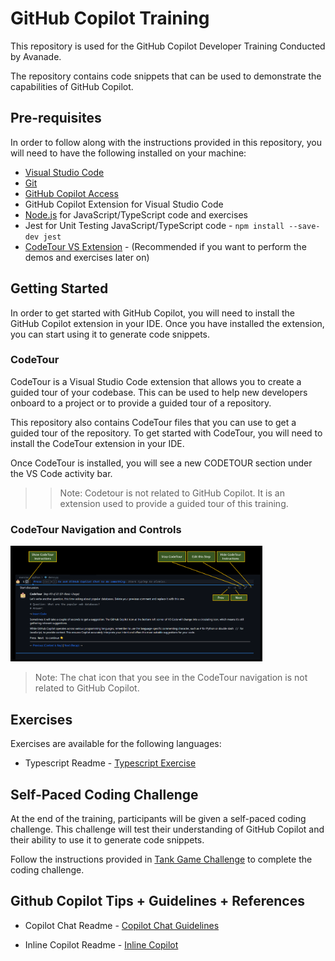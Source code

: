 # GitHub Copilot Training

This repository is used for the GitHub Copilot Developer Training Conducted by Avanade.

The repository contains code snippets that can be used to demonstrate the capabilities of GitHub Copilot.

## Pre-requisites

In order to follow along with the instructions provided in this repository, you will need to have the following installed on your machine:

- [Visual Studio Code](https://code.visualstudio.com/download)
- [Git](https://git-scm.com/downloads)
- [GitHub Copilot Access](https://copilot.github.com/)
- GitHub Copilot Extension for Visual Studio Code
- [Node.js](https://nodejs.org/en/download/) for JavaScript/TypeScript code and exercises
- Jest for Unit Testing JavaScript/TypeScript code - `npm install --save-dev jest`
- [CodeTour VS Extension](https://marketplace.visualstudio.com/items?itemName=vsls-contrib.codetour) - (Recommended if you want to perform the demos and exercises later on)

## Getting Started

In order to get started with GitHub Copilot, you will need to install the GitHub Copilot extension in your IDE. Once you have installed the extension, you can start using it to generate code snippets.

### CodeTour

CodeTour is a Visual Studio Code extension that allows you to create a guided tour of your codebase. This can be used to help new developers onboard to a project or to provide a guided tour of a repository.

This repository also contains CodeTour files that you can use to get a guided tour of the repository. To get started with CodeTour, you will need to install the CodeTour extension in your IDE.

Once CodeTour is installed, you will see a new CODETOUR section under the VS Code activity bar.

>> Note: Codetour is not related to GitHub Copilot. It is an extension used to provide a guided tour of this training.


### CodeTour Navigation and Controls

<img src="images/code-tour-nav.png" width="80%">

> Note: The chat icon that you see in the CodeTour navigation is not related to GitHub Copilot.

## Exercises

Exercises are available for the following languages:

- Typescript Readme - [Typescript Exercise](./exercise/javascript/registration/registration-exercise.md)


## Self-Paced Coding Challenge

At the end of the training, participants will be given a self-paced coding challenge. This challenge will test their understanding of GitHub Copilot and their ability to use it to generate code snippets.

Follow the instructions provided in [Tank Game Challenge](./exercise/javascript/tank-game/challenge.md) to complete the coding challenge.

## Github Copilot Tips + Guidelines + References

- Copilot Chat Readme - [Copilot Chat Guidelines](./instructions/copilot-chat.md)

- Inline Copilot Readme - [Inline Copilot](./instructions/inline-copilot.md)

